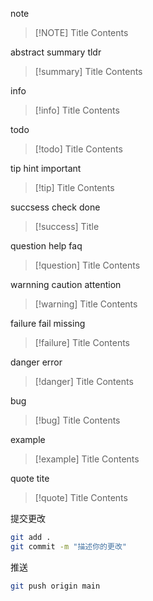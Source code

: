 note
> [!NOTE] Title
> Contents

abstract    summary    tldr

> [!summary] Title
> Contents

info
> [!info] Title
> Contents

todo

> [!todo] Title
> Contents

tip    hint    important
> [!tip] Title
> Contents

succsess    check    done
> [!success] Title

question    help    faq
> [!question] Title
> Contents

warnning    caution    attention
> [!warning] Title
> Contents

failure    fail    missing
> [!failure] Title
> Contents

danger    error
> [!danger] Title
> Contents

bug
> [!bug] Title
> Contents

example
> [!example] Title
> Contents

quote    tite
> [!quote] Title
> Contents

提交更改
```bash
git add . 
git commit -m "描述你的更改"
```
推送
```bash
git push origin main
```